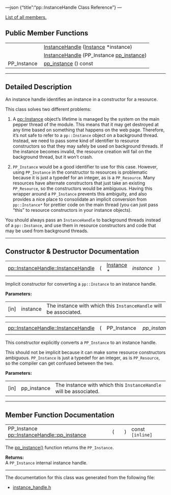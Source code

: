—json {“title”:“pp::InstanceHandle Class Reference”} —

[List of all members.](/docs/native-client/pepper_beta/cpp/classpp_1_1_instance_handle-members/)

Public Member Functions
-----------------------

<table><tbody><tr class="odd"><td style="text-align: right;"> </td><td><a href="/docs/native-client/pepper_beta/cpp/classpp_1_1_instance_handle#aa9e22c3dc382054c2f3dd816396348dc" class="el">InstanceHandle</a> (<a href="/docs/native-client/pepper_beta/cpp/classpp_1_1_instance/" class="el">Instance</a> *instance)</td></tr><tr class="even"><td style="text-align: right;"> </td><td><a href="/docs/native-client/pepper_beta/cpp/classpp_1_1_instance_handle#a9f001cc657a9b9b9307dfa5b20d31856" class="el">InstanceHandle</a> (PP_Instance <a href="/docs/native-client/pepper_beta/cpp/classpp_1_1_instance_handle#ac413eef4320841121cae58be977d1f7d" class="el">pp_instance</a>)</td></tr><tr class="odd"><td style="text-align: right;">PP_Instance </td><td><a href="/docs/native-client/pepper_beta/cpp/classpp_1_1_instance_handle#ac413eef4320841121cae58be977d1f7d" class="el">pp_instance</a> () const</td></tr></tbody></table>

------------------------------------------------------------------------

<span id="details" class="anchor" style="margin: 0;"></span>

Detailed Description
--------------------

An instance handle identifies an instance in a constructor for a resource.

This class solves two different problems:

1.  A <a href="/docs/native-client/pepper_beta/cpp/classpp_1_1_instance/" class="el">pp::Instance</a> object’s lifetime is managed by the system on the main pepper thread of the module. This means that it may get destroyed at any time based on something that happens on the web page. Therefore, it’s not safe to refer to a `pp::Instance` object on a background thread. Instead, we need to pass some kind of identifier to resource constructors so that they may safely be used on background threads. If the instance becomes invalid, the resource creation will fail on the background thread, but it won’t crash.

2.  `PP_Instance` would be a good identifier to use for this case. However, using `PP_Instance` in the constructor to resources is problematic because it is just a typedef for an integer, as is a `PP_Resource`. Many resources have alternate constructors that just take an existing `PP_Resource`, so the constructors would be ambiguous. Having this wrapper around a `PP_Instance` prevents this ambiguity, and also provides a nice place to consolidate an implicit conversion from `pp::Instance*` for prettier code on the main thread (you can just pass “this” to resource constructors in your instance objects).

You should always pass an `InstanceHandle` to background threads instead of a `pp::Instance`, and use them in resource constructors and code that may be used from background threads.

------------------------------------------------------------------------

Constructor & Destructor Documentation
--------------------------------------

<span id="aa9e22c3dc382054c2f3dd816396348dc" class="anchor" style="margin: 0;"></span>

<table><tbody><tr class="odd"><td><a href="/docs/native-client/pepper_beta/cpp/classpp_1_1_instance_handle#aa9e22c3dc382054c2f3dd816396348dc" class="el">pp::InstanceHandle::InstanceHandle</a></td><td>(</td><td><a href="/docs/native-client/pepper_beta/cpp/classpp_1_1_instance/" class="el">Instance</a> * </td><td><em>instance</em></td><td>)</td><td></td></tr></tbody></table>

Implicit constructor for converting a `pp::Instance` to an instance handle.

**Parameters:**  

<table><tbody><tr class="odd"><td>[in]</td><td>instance</td><td>The instance with which this <code>InstanceHandle</code> will be associated.</td></tr></tbody></table>

<span id="a9f001cc657a9b9b9307dfa5b20d31856" class="anchor" style="margin: 0;"></span>

<table><tbody><tr class="odd"><td><a href="/docs/native-client/pepper_beta/cpp/classpp_1_1_instance_handle#aa9e22c3dc382054c2f3dd816396348dc" class="el">pp::InstanceHandle::InstanceHandle</a></td><td>(</td><td>PP_Instance </td><td><em>pp_instance</em></td><td>)</td><td><code> [inline, explicit]</code></td></tr></tbody></table>

This constructor explicitly converts a `PP_Instance` to an instance handle.

This should not be implicit because it can make some resource constructors ambiguous. `PP_Instance` is just a typedef for an integer, as is `PP_Resource`, so the compiler can get confused between the two.

**Parameters:**  

<table><tbody><tr class="odd"><td>[in]</td><td>pp_instance</td><td>The instance with which this <code>InstanceHandle</code> will be associated.</td></tr></tbody></table>

------------------------------------------------------------------------

Member Function Documentation
-----------------------------

<span id="ac413eef4320841121cae58be977d1f7d" class="anchor" style="margin: 0;"></span>

<table><tbody><tr class="odd"><td>PP_Instance <a href="/docs/native-client/pepper_beta/cpp/classpp_1_1_instance_handle#ac413eef4320841121cae58be977d1f7d" class="el">pp::InstanceHandle::pp_instance</a></td><td>(</td><td></td><td>)</td><td>const<code> [inline]</code></td></tr></tbody></table>

The <a href="/docs/native-client/pepper_beta/cpp/classpp_1_1_instance_handle#ac413eef4320841121cae58be977d1f7d" class="el" title="The pp_instance() function returns the PP_Instance.">pp_instance()</a> function returns the `PP_Instance`.

**Returns:**  
A `PP_Instance` internal instance handle.

------------------------------------------------------------------------

The documentation for this class was generated from the following file:

-   <a href="/docs/native-client/pepper_beta/cpp/instance__handle_8h/" class="el">instance_handle.h</a>
